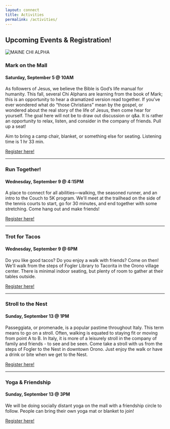 ```yaml
---
layout: connect
title: Activities
permalink: /activities/
---
```


## Upcoming Events & Registration!

<img src="{{ site.url }}/images/and-more.jpg" class="img-fluid" alt="MAINE CHI ALPHA">

### Mark on the Mall

#### Saturday, September 5 @ 10AM

As followers of Jesus, we believe the Bible is God’s life manual for humanity. This fall, several Chi Alphans are learning from the book of Mark; this is an opportunity to hear a dramatized version read together. If you’ve ever wondered what do “those Christians” mean by the gospel, or wondered about the real story of the life of Jesus, then come hear for yourself. The goal here will not be to draw out discussion or q&a. It is rather an opportunity to relax, listen, and consider in the company of friends. Pull up a seat!

Aim to bring a camp chair, blanket, or something else for seating. Listening time is 1 hr 33 min. 

[Register here!](https://forms.gle/ecZSMrPbsGknLDzdA)

***

### Run Together!

#### Wednesday, September 9 @ 4:15PM

A place to connect for all abilities—walking, the seasoned runner, and an intro to the Couch to 5K program. We'll meet at the trailhead on the side of the tennis courts to start, go for 30 minutes, and end together with some stretching. Come hang out and make friends!

[Register here!](https://forms.gle/4pogUNseAjW4Zr3x5)

***

### Trot for Tacos

#### Wednesday, September 9 @ 6PM

Do you like good tacos? Do you enjoy a walk with friends? Come on then! We'll walk from the steps of Fogler Library to Tacorita in the Orono village center. There is minimal indoor seating, but plenty of room to gather at their tables outside. 

[Register here!](https://forms.gle/ZKcovVVzp673H4c68)

***

### Stroll to the Nest

#### Sunday, September 13 @ 1PM

Passeggiata, or promenade, is a popular pastime throughout Italy. This term means to go on a stroll. Often, walking is equated to staying fit or moving from point A to B. In Italy, it is more of a leisurely stroll in the company of family and friends - to see and be seen. Come take a stroll with us from the steps of Fogler to the Nest in downtown Orono. Just enjoy the walk or have a drink or bite when we get to the Nest.

[Register here!](https://forms.gle/7Se3nDjEtDfR77b16)

***

### Yoga & Friendship

#### Sunday, September 13 @ 3PM

We will be doing socially distant yoga on the mall with a friendship circle to follow. People can bring their own yoga mat or blanket to join! 

[Register here!](https://forms.gle/PysYLkzzieaUV7wy6)

